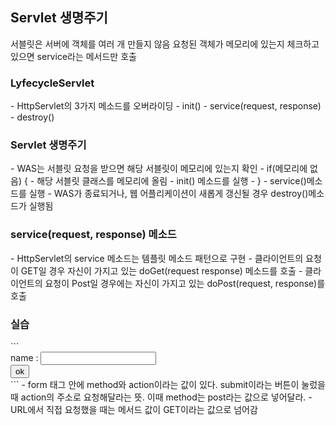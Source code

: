 Servlet 생명주기
-----------

서블릿은 서버에 객체를 여러 개 만들지 않음
요청된 객체가 메모리에 있는지 체크하고 있으면 service라는 메서드만 호출

<h3>LyfecycleServlet</h3>
- HttpServlet의 3가지 메소드를 오버라이딩
	- init()
	- service(request, response)
	- destroy()

<h3> Servlet 생명주기 </h3>
- WAS는 서블릿 요청을 받으면 해당 서블릿이 메모리에 있는지 확인
- if(메모리에 없음) {
	- 해당 서블릿 클래스를 메모리에 올림
	- init() 메소드를 실행
- }
	- service()메소드를 실행
- WAS가 종료되거나, 웹 어플리케이션이 새롭게 갱신될 경우 destroy()메소드가 실행됨
  
<h3> service(request, response) 메소드 </h3>
- HttpServlet의 service 메소드는 템플릿 메소드 패턴으로 구현
	- 클라이언트의 요청이 GET일 경우 자신이 가지고 있는 doGet(request response) 메소드를 호출
	- 클라이언트의 요청이 Post일 경우에는 자신이 가지고 있는 doPost(request, response)를 호출

  
<h3>실습</h3>
```
<form method='post' action='/firstweb/LifecycleServlet'>
name : <input type='text' name='name'><br>
<input type='submit' value='ok'><br>
```
- form 태그 안에 method와 action이라는 값이 있다. submit이라는 버튼이 눌렀을 때 action의 주소로 요청해달라는 뜻. 이때 method는 post라는 값으로 넣어달라. 
- URL에서 직접 요청했을 때는 메서드 값이 GET이라는 값으로 넘어감
